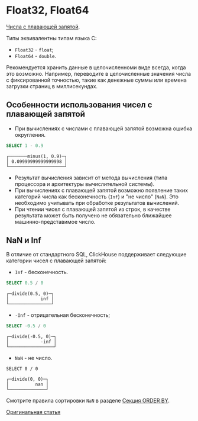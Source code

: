 # Float32, Float64

[Числа с плавающей запятой](https://en.wikipedia.org/wiki/IEEE_754).

Типы эквивалентны типам языка С:

- `Float32` - `float`;
- `Float64` - `double`.

Рекомендуется хранить данные в целочисленноми виде всегда, когда это возможно. Например, переводите в целочисленные значения числа с фиксированной точностью, такие как денежные суммы или времена загрузки страниц в миллисекундах.

## Особенности использования чисел с плавающей запятой

- При вычислениях с числами с плавающей запятой возможна ошибка округления.

``` sql
SELECT 1 - 0.9
```
```
┌───────minus(1, 0.9)─┐
│ 0.09999999999999998 │
└─────────────────────┘
```

- Результат вычисления зависит от метода вычисления (типа процессора и архитектуры вычислительной системы).
- При вычислениях с плавающей запятой возможно появление таких категорий числа как бесконечность (`Inf`) и "не число" (`NaN`). Это необходимо учитывать при обработке результатов вычислений.
- При чтении чисел с плавающей запятой из строк, в качестве результата может быть получено не обязательно ближайшее машинно-представимое число.
 
## NaN и Inf

В отличие от стандартного SQL, ClickHouse поддерживает следующие категории чисел с плавающей запятой:

- `Inf` - бесконечность.

``` sql
SELECT 0.5 / 0
```

```
┌─divide(0.5, 0)─┐
│            inf │
└────────────────┘
```

- `-Inf` - отрицательная бесконечность;

``` sql
SELECT -0.5 / 0
```

```
┌─divide(-0.5, 0)─┐
│            -inf │
└─────────────────┘
```

- `NaN` - не число.

```
SELECT 0 / 0
```
```
┌─divide(0, 0)─┐
│          nan │
└──────────────┘
```

  Смотрите правила сортировки `NaN` в разделе [Секция ORDER BY](../query_language/select.md#query_language-queries-order_by).

[Оригинальная статья](https://clickhouse.yandex/docs/ru/data_types/float/) <!--hide-->
